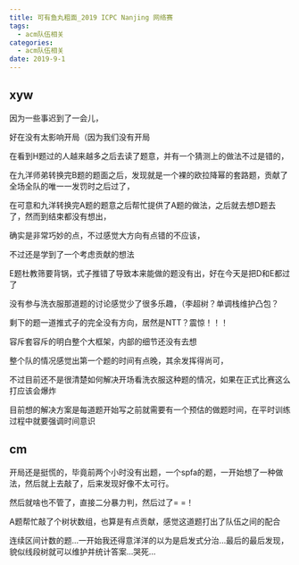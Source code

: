 ```yaml
---
title: 可有鱼丸粗面_2019 ICPC Nanjing 网络赛
tags: 
  - acm队伍相关
categories:
  - acm队伍相关
date: 2019-9-1
---
```


## xyw

因为一些事迟到了一会儿，

好在没有太影响开局（因为我们没有开局

在看到H题过的人越来越多之后去读了题意，并有一个猜测上的做法不过是错的，

在九洋师弟转换完B题的题面之后，发现就是一个裸的欧拉降幂的套路题，贡献了全场全队的唯一一发罚时之后过了，

在可意和九洋转换完A题的题意之后帮忙提供了A题的做法，之后就去想D题去了，然而到结束都没有想出，

确实是非常巧妙的点，不过感觉大方向有点错的不应该，

不过还是学到了一个考虑贡献的想法

E题杜教筛要背锅，式子推错了导致本来能做的题没有出，好在今天是把D和E都过了

没有参与洗衣服那道题的讨论感觉少了很多乐趣，（李超树？单调栈维护凸包？

剩下的题一道推式子的完全没有方向，居然是NTT？震惊！！！

容斥套容斥的明白整个大框架，内部的细节还没有去想

整个队的情况感觉出第一个题的时间有点晚，其余发挥得尚可，

不过目前还不是很清楚如何解决开场看洗衣服这种题的情况，如果在正式比赛这么打应该会爆炸

目前想的解决方案是每道题开始写之前就需要有一个预估的做题时间，在平时训练过程中就要强调时间意识

## cm

开局还是挺慌的，毕竟前两个小时没有出题，一个spfa的题，一开始想了一种做法，然后就上去敲了，后来发现好像不太可行。

然后就啥也不管了，直接二分暴力判，然后过了= =！

A题帮忙敲了个树状数组，也算是有点贡献，感觉这道题打出了队伍之间的配合

连续区间计数的题...一开始我还得意洋洋的以为是启发式分治...最后的最后发现，貌似线段树就可以维护并统计答案...哭死...